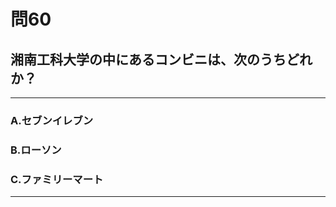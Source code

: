 # 問60
## 湘南工科大学の中にあるコンビニは、次のうちどれか？

---

### A.セブンイレブン
### B.ローソン
### C.ファミリーマート

<p id=answer style="Display:none;"></p>

---
